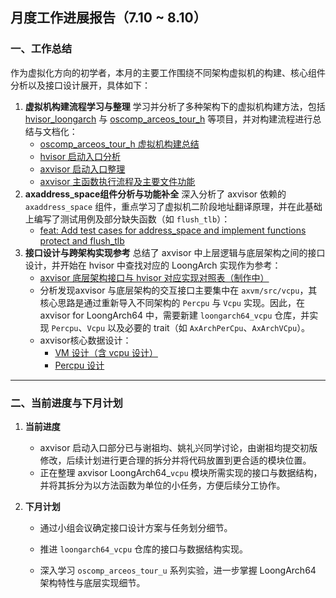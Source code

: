 ## 月度工作进展报告（7.10 ~ 8.10）

### 一、工作总结

作为虚拟化方向的初学者，本月的主要工作围绕不同架构虚拟机的构建、核心组件分析以及接口设计展开，具体如下：

1. **虚拟机构建流程学习与整理**
   学习并分析了多种架构下的虚拟机构建方法，包括 [hvisor_loongarch](https://hvisor.syswonder.org/chap01/Overview.html) 与 [oscomp_arceos_tour_h](https://github.com/arceos-org/oscamp/tree/main/arceos/tour) 等项目，并对构建流程进行总结与文档化：
   - [oscomp_arceos_tour_h 虚拟机构建总结](https://github.com/aluojibuzhu/crate-blog/blob/main/oscomp_arceos_h.md)
   - [hvisor 启动入口分析](https://github.com/aluojibuzhu/crate-blog/blob/main/hvisor.md)
   - [axvisor 启动入口整理](https://github.com/aluojibuzhu/crate-blog/blob/main/arceos%20for%20loongarch_start.md)
   - [axvisor 主函数执行流程及主要文件功能](https://github.com/aluojibuzhu/crate-blog/blob/main/axvisor主执行流.md)
2. **axaddress_space组件分析与功能补全**
   深入分析了 axvisor 依赖的 `axaddress_space` 组件，重点学习了虚拟机二阶段地址翻译原理，并在此基础上编写了测试用例及部分缺失函数（如 `flush_tlb`）：
   - [feat: Add test cases for address_space and implement functions protect and flush_tlb](https://github.com/arceos-hypervisor/axaddrspace/pull/16)
3. **接口设计与跨架构实现参考**
   总结了 axvisor 中上层逻辑与底层架构之间的接口设计，并开始在 hvisor 中查找对应的 LoongArch 实现作为参考：
   - [axvisor 底层架构接口与 hvisor 对应实现对照表（制作中）](https://github.com/aluojibuzhu/crate-blog/blob/main/hvisor%26axvisor拆分表格.md)
   - 分析发现axvisor 与底层架构的交互接口主要集中在 `axvm/src/vcpu`，其核心思路是通过重新导入不同架构的 `Percpu` 与 `Vcpu` 实现。因此，在 axvisor for LoongArch64 中，需要新建 `loongarch64_vcpu` 仓库，并实现 `Percpu`、`Vcpu` 以及必要的 trait（如 `AxArchPerCpu`、`AxArchVCpu`）。
   - axvisor核心数据设计：
     - [VM 设计（含 vcpu 设计）](https://github.com/LearningOS/learning-hypervisor-record-from-chen-hong/blob/main/photo_gallery/axvm.png)
     - [Percpu 设计](https://github.com/LearningOS/learning-hypervisor-record-from-chen-hong/blob/main/photo_gallery/percpu.png)

------

### 二、当前进度与下月计划

1. **当前进度**

   - axvisor 启动入口部分已与谢祖均、姚礼兴同学讨论，由谢祖均提交初版修改，后续计划进行更合理的拆分并将代码放置到更合适的模块位置。
   - 正在整理 axvisor LoongArch64_`vcpu` 模块所需实现的接口与数据结构，并将其拆分为以方法函数为单位的小任务，方便后续分工协作。

2. **下月计划**

   - 通过小组会议确定接口设计方案与任务划分细节。

   - 推进 `loongarch64_vcpu` 仓库的接口与数据结构实现。

   - 深入学习 `oscomp_arceos_tour_u` 系列实验，进一步掌握 LoongArch64 架构特性与底层实现细节。


     


